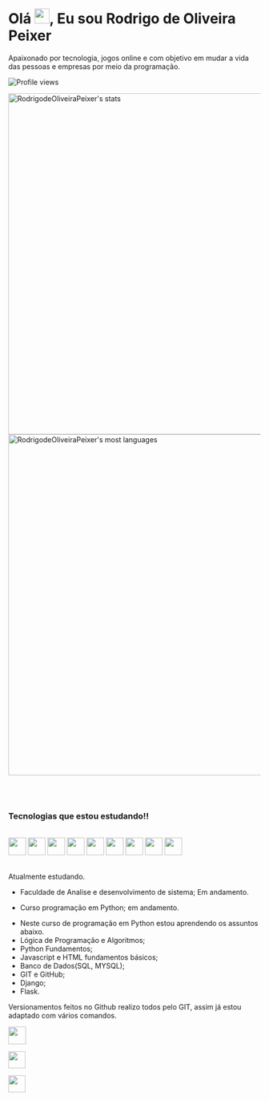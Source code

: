 
<h1 align="left">Olá <img src="https://raw.githubusercontent.com/kaueMarques/kaueMarques/master/hi.gif" height="30px">, Eu sou Rodrigo de Oliveira Peixer</h1>

Apaixonado por tecnologia, jogos online e com objetivo em mudar a vida das pessoas e empresas por meio da programação.

<p align="left"> <img src="https://komarev.com/ghpvc/?username=RodrigodeOliveiraPeixer&color=yellow" alt="Profile views" /> </p>                                                         



<p align="left">
<img width="680em" src="https://github-readme-stats.vercel.app/api?username=RodrigodeOliveiraPeixer&show_icons=true&theme=vision-friendly-dark" alt="RodrigodeOliveiraPeixer's stats"/>
<img width="680em" src="https://github-readme-stats.vercel.app/api/top-langs/?username=RodrigodeOliveiraPeixer&layout=compact&theme=vision-friendly-dark" alt="RodrigodeOliveiraPeixer's most languages"/>
</p>


<br><br>

### Tecnologias que estou estudando!!

<div style="display: inline_block"><br/>
    <a href="https://code.visualstudio.com/"><img height= "35" src= "https://img.shields.io/badge/VS_Code-0078D4?style=for-the-                                            badge&logo=visual%20studio%20code&logoColor=white"></a>
    <a href="https://developer.mozilla.org/docs/Web/HTML"><img height= "35" src= "https://img.shields.io/badge/HTML5-E34F26?style=for-the-badge&logo=html5&logoColor=white"></a>
    <a href="https://www.javascript.com/"><img height= "35" src= "https://img.shields.io/badge/JavaScript-F7DF1E?style=for-the-badge&logo=javascript&logoColor=black"></a>
    <a href="https://www.python.org/"><img height= "35" src= "https://img.shields.io/badge/Python-3776AB?style=for-the-badge&logo=python&logoColor=white"></a>
    <a href="https://www.mysql.com/"><img height= "35" src= "https://img.shields.io/badge/MySQL-00000F?style=for-the-badge&logo=mysql&logoColor=white"></a>
    <a href="https://git-scm.com/"><img height= "35" src= "https://img.shields.io/badge/Git-F05032?style=for-the-badge&logo=git&logoColor=white"></a>
    <a href="https://docs.djangoproject.com/pt-br/4.1/"><img height= "35" src= "https://img.shields.io/badge/Django-092E20?style=for-the-badge&logo=django&logoColor=white"></a>
    <a href="https://flask-ptbr.readthedocs.io/en/latest/"><img height= "35" src= "https://img.shields.io/badge/Flask-000000?style=for-the-badge&logo=flask&logoColor=white"></a>
    <a href="https://developer.mozilla.org/en-US/docs/Web/CSS"><img height= "35" src= "https://img.shields.io/badge/CSS3-1572B6?style=for-the-badge&logo=css3&logoColor=white"></a>

</div><br/>



Atualmente estudando.
- Faculdade de Analise e desenvolvimento de sistema; Em andamento.

- Curso programação em Python; em andamento.
* Neste curso de programação em Python estou aprendendo os assuntos abaixo.
* Lógica de Programação e Algoritmos;
* Python Fundamentos;
* Javascript e HTML fundamentos básicos;
* Banco de Dados(SQL, MYSQL);
* GIT e GitHub;
* Django;
* Flask.


Versionamentos feitos no Github realizo todos pelo GIT, assim já estou adaptado com vários comandos.


<a href="https://www.linkedin.com/in/rodrigo-de-oliveira-peixer-4006a2150/"><img height= "35" src= "https://img.shields.io/badge/LinkedIn-0077B5?style=for-the-badge&logo=linkedin&logoColor=white"></a>



<a href="https://www.facebook.com/rodrigodeoliveirapeixer"><img height= "34" src= "https://img.shields.io/badge/Facebook-1877F2?style=for-the-badge&logo=facebook&logoColor=white"></a>

<a href="https://api.whatsapp.com/send?phone=5547992791988"><img height= "33.5" src= "https://img.shields.io/badge/WhatsApp-25D366?style=for-the-badge&logo=whatsapp&logoColor=white"></a>




